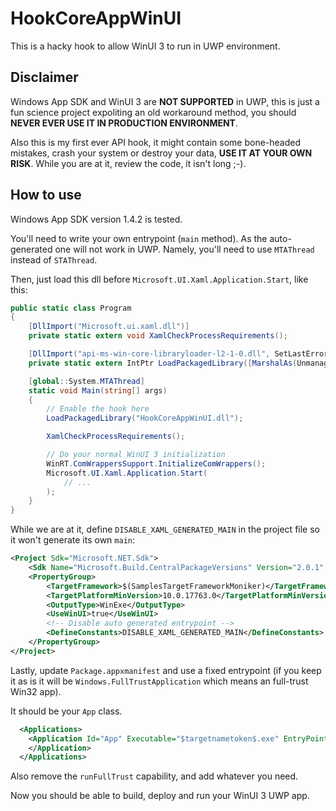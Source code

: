 # HookCoreAppWinUI

This is a hacky hook to allow WinUI 3 to run in UWP environment.

## Disclaimer

Windows App SDK and WinUI 3 are **NOT SUPPORTED** in UWP, this is just a fun science project expoliting an old workaround method, you should **NEVER EVER USE IT IN PRODUCTION ENVIRONMENT**.

Also this is my first ever API hook, it might contain some bone-headed mistakes, crash your system or destroy your data, **USE IT AT YOUR OWN RISK**. While you are at it, review the code, it isn't long ;-).

## How to use

Windows App SDK version 1.4.2 is tested.

You'll need to write your own entrypoint (`main` method). As the auto-generated one will not work in UWP. Namely, you'll need to use `MTAThread` instead of `STAThread`.

Then, just load this dll before `Microsoft.UI.Xaml.Application.Start`, like this:

```csharp
public static class Program
{
    [DllImport("Microsoft.ui.xaml.dll")]
    private static extern void XamlCheckProcessRequirements();

    [DllImport("api-ms-win-core-libraryloader-l2-1-0.dll", SetLastError = true)]
    private static extern IntPtr LoadPackagedLibrary([MarshalAs(UnmanagedType.LPWStr)] string libraryName, int reserved = 0);

    [global::System.MTAThread]
    static void Main(string[] args)
    {
        // Enable the hook here
        LoadPackagedLibrary("HookCoreAppWinUI.dll");

        XamlCheckProcessRequirements();

        // Do your normal WinUI 3 initialization
        WinRT.ComWrappersSupport.InitializeComWrappers();
        Microsoft.UI.Xaml.Application.Start(
            // ...
        );
    }
}
```

While we are at it, define `DISABLE_XAML_GENERATED_MAIN` in the project file so it won't generate its own `main`:
```xml
<Project Sdk="Microsoft.NET.Sdk">
    <Sdk Name="Microsoft.Build.CentralPackageVersions" Version="2.0.1" />
    <PropertyGroup>
        <TargetFramework>$(SamplesTargetFrameworkMoniker)</TargetFramework>
        <TargetPlatformMinVersion>10.0.17763.0</TargetPlatformMinVersion>
        <OutputType>WinExe</OutputType>
        <UseWinUI>true</UseWinUI>
        <!-- Disable auto generated entrypoint -->
        <DefineConstants>DISABLE_XAML_GENERATED_MAIN</DefineConstants>
    </PropertyGroup>
</Project>
```

Lastly, update `Package.appxmanifest` and use a fixed entrypoint (if you keep it as is it will be `Windows.FullTrustApplication` which means an full-trust Win32 app).

It should be your `App` class.

```xml
  <Applications>
    <Application Id="App" Executable="$targetnametoken$.exe" EntryPoint="AppUIBasics.App">
    </Application>
  </Applications>
```

Also remove the `runFullTrust` capability, and add whatever you need.

Now you should be able to build, deploy and run your WinUI 3 UWP app.